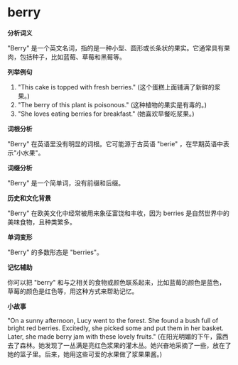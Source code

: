# berry

**分析词义**

  

"Berry" 是一个英文名词，指的是一种小型、圆形或长条状的果实。它通常具有果肉，包括种子，比如蓝莓、草莓和黑莓等。

  

**列举例句**

  

1.  "This cake is topped with fresh berries." (这个蛋糕上面铺满了新鲜的浆果。)
2.  "The berry of this plant is poisonous." (这种植物的果实是有毒的。)
3.  "She loves eating berries for breakfast." (她喜欢早餐吃浆果。)

  

**词根分析**

  

"Berry" 在英语里没有明显的词根。它可能源于古英语 "berie" ，在早期英语中表示"小水果"。

  

**词缀分析**

  

"Berry" 是一个简单词，没有前缀和后缀。

  

**历史和文化背景**

  

"Berry" 在欧美文化中经常被用来象征富饶和丰收，因为 berries 是自然世界中的美味食物，且种类繁多。

  

**单词变形**

  

"Berry" 的多数形态是 "berries"。

  

**记忆辅助**

  

你可以把 "berry" 和与之相关的食物或颜色联系起来，比如蓝莓的颜色是蓝色，草莓的颜色是红色等，用这种方式来帮助记忆。

  

**小故事**

  

"On a sunny afternoon, Lucy went to the forest. She found a bush full of bright red berries. Excitedly, she picked some and put them in her basket. Later, she made berry jam with these lovely fruits." (在阳光明媚的下午，露西去了森林。她发现了一丛满是亮红色浆果的灌木丛。她兴奋地采摘了一些，放在了她的篮子里。后来，她用这些可爱的水果做了浆果果酱。)
